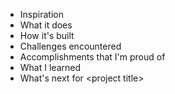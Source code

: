 - Inspiration
- What it does
- How it's built
- Challenges encountered
- Accomplishments that I'm proud of
- What I learned
- What's next for <project title>
